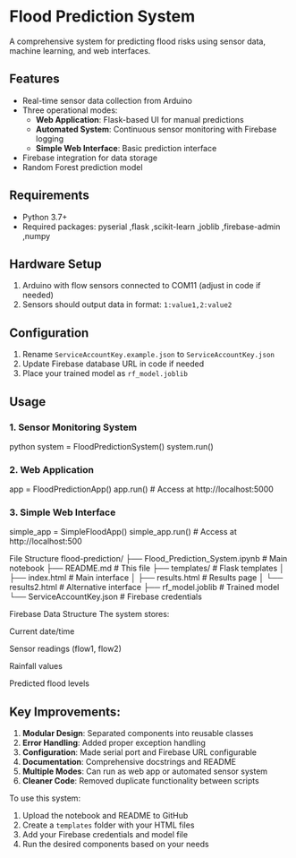 # Flood Prediction System

A comprehensive system for predicting flood risks using sensor data, machine learning, and web interfaces.

## Features

- Real-time sensor data collection from Arduino
- Three operational modes:
  - **Web Application**: Flask-based UI for manual predictions
  - **Automated System**: Continuous sensor monitoring with Firebase logging
  - **Simple Web Interface**: Basic prediction interface
- Firebase integration for data storage
- Random Forest prediction model

## Requirements

- Python 3.7+
- Required packages: pyserial
,flask
,scikit-learn
,joblib
,firebase-admin
,numpy


## Hardware Setup

1. Arduino with flow sensors connected to COM11 (adjust in code if needed)
2. Sensors should output data in format: `1:value1,2:value2`

## Configuration

1. Rename `ServiceAccountKey.example.json` to `ServiceAccountKey.json`
2. Update Firebase database URL in code if needed
3. Place your trained model as `rf_model.joblib`

## Usage

### 1. Sensor Monitoring System
python
system = FloodPredictionSystem()
system.run()

### 2. Web Application
app = FloodPredictionApp()
app.run()  # Access at http://localhost:5000

### 3. Simple Web Interface
simple_app = SimpleFloodApp()
simple_app.run()  # Access at http://localhost:500

File Structure
flood-prediction/
├── Flood_Prediction_System.ipynb  # Main notebook
├── README.md                      # This file
├── templates/                     # Flask templates
│   ├── index.html                 # Main interface
│   ├── results.html               # Results page
│   └── results2.html              # Alternative interface
├── rf_model.joblib                # Trained model
└── ServiceAccountKey.json         # Firebase credentials

Firebase Data Structure
The system stores:

Current date/time

Sensor readings (flow1, flow2)

Rainfall values

Predicted flood levels


## Key Improvements:

1. **Modular Design**: Separated components into reusable classes
2. **Error Handling**: Added proper exception handling
3. **Configuration**: Made serial port and Firebase URL configurable
4. **Documentation**: Comprehensive docstrings and README
5. **Multiple Modes**: Can run as web app or automated sensor system
6. **Cleaner Code**: Removed duplicate functionality between scripts

To use this system:
1. Upload the notebook and README to GitHub
2. Create a `templates` folder with your HTML files
3. Add your Firebase credentials and model file
4. Run the desired components based on your needs
